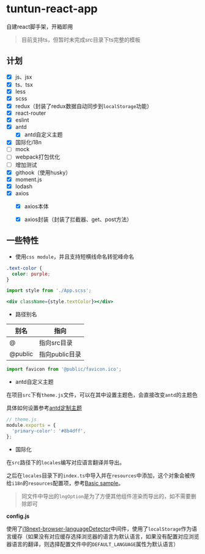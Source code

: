 # tuntun-react-app
自建react脚手架，开箱即用

> 目前支持ts，但暂时未完成src目录下ts完整的模板

## 计划

- [x] js、jsx
- [x] ts、tsx
- [x] less
- [x] scss
- [x] redux（封装了redux数据自动同步到`localStorage`功能）
- [x] react-router
- [x] eslint
- [x] antd
  - [x] antd自定义主题
- [x] 国际化i18n
- [ ] mock
- [ ] webpack打包优化
- [ ] 增加测试
- [x] githook（使用husky）
- [x] moment.js
- [x] lodash
- [x] axios
  - [x] axios本体
  - [x] axios封装（封装了拦截器、get、post方法）


## 一些特性

- 使用`css module`，并且支持短横线命名转驼峰命名

```scss
.text-color {
  color: purple;
}
```

```jsx
import style from './App.scss';

<div className={style.textColor}></div>
```

- 路径别名

| 别名    | 指向           |
| ------- | -------------- |
| @       | 指向src目录    |
| @public | 指向public目录 |

```jsx
import favicon from '@public/favicon.ico';
```

- antd自定义主题

在项目`src`下有`theme.js`文件，可以在其中设置主题色，会直接改变`antd`的主题色

具体如何设置参考[antd定制主题](https://ant.design/docs/react/customize-theme-cn#Ant-Design-%E7%9A%84%E6%A0%B7%E5%BC%8F%E5%8F%98%E9%87%8F)

```js
// theme.js
module.exports = {
  'primary-color': '#8b4dff',
};
```

- 国际化

在`src`路径下的`locales`编写对应语言翻译并导出。

之后在`locales`目录下的`index.ts`中导入并在`resources`中添加，这个对象会被传给`i18n`的`resources`配置项，参考[Basic sample](https://www.i18next.com/overview/getting-started#basic-sample)。

> 同文件中导出的`lngOption`是为了方便其他组件渲染而导出的，如不需要删除即可

**config.js**

使用了[i18next-browser-languageDetector](https://github.com/i18next/i18next-browser-languageDetector)中间件，使用了`localStorage`作为语言缓存（如果没有对应缓存选择浏览器的语言为默认语言，如果没有配置对应浏览器语言的翻译，则选择配置文件中的`DEFAULT_LANGUAGE`属性为默认语言）
